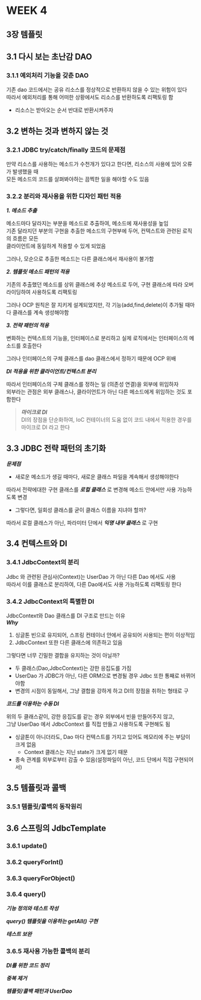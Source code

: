 # WEEK 4

## 3장 템플릿

## 3.1 다시 보는 초난감 DAO

### 3.1.1 예외처리 기능을 갖춘 DAO

기존 dao 코드에서는 공유 리소스를 정상적으로 반환하지 않을 수 있는 위험이 있다      
따라서 예외처리를 통해 어떠한 상황에서도 리소스를 반환하도록 리팩토링 함

- 리소스는 받아오는 순서 반대로 반환시켜주자

## 3.2 변하는 것과 변하지 않는 것

### 3.2.1 JDBC try/catch/finally 코드의 문제점

만약 리소스를 사용하는 메소드가 수천개가 있다고 한다면, 리소스의 사용에 있어 오류가 발생했을 때      
모든 메소드의 코드를 살펴봐야하는 끔찍한 일을 해야할 수도 있음

### 3.2.2 분리와 재사용을 위한 디자인 패턴 적용

**_1. 메소드 추출_**

메소드마다 달라지는 부분을 메소드로 추출하여, 메소드에 재사용성을 높임     
기존 달라지던 부분의 구현을 추출한 메소드의 구현부에 두어, 컨텍스트와 관련된 로직의 흐름은 모든  
클라이언트에 동일하게 적용할 수 있게 되었음

그러나, 모순으로 추출한 메소드는 다른 클래스에서 재사용이 불가함

**_2. 템플릿 메소드 패턴의 적용_**

기존의 추출했던 메소드를 상위 클래스에 추상 메소드로 두어, 구현 클래스에 따라 오버라이딩하여 사용하도록 리팩토링     

그러나 OCP 원칙은 잘 지키게 설계되었지만, 각 기능(add,find,delete)이 추가될 때마다 클래스를 계속 생성해야함

**_3. 전략 패턴의 적용_**

변화하는 컨텍스트의 기능을, 인터페이스로 분리하고 실제 로직에서는 인터페이스의 메소드를 호출한다   

그러나 인터페이스의 구체 클래스를 dao 클래스에서 정하기 때문에 OCP 위배

**_DI 적용을 위한 클라이언트/컨텍스트 분리_**

따라서 인터페이스의 구체 클래스를 정하는 일 (의존성 연결)을 외부에 위임하자        
외부라는 관점은 외부 클래스나, 클라이언트가 아닌 다른 메소드에게 위임하는 것도 포함한다       
> **_마이크로 DI_**     
> DI의 장점을 단순화하여, IoC 컨테이너의 도움 없이 코드 내에서 적용한 경우를 마이크로 DI 라고 한다

## 3.3 JDBC 전략 패턴의 초기화
**_문제점_**
- 새로운 메소드가 생길 때마다, 새로운 클래스 파일을 계속해서 생성해야한다

따라서 전략에대한 구현 클래스를 **_로컬 클래스_** 로 변경해 메소드 안에서만 사용 가능하도록 변경  
- 그렇다면, 일회성 클래스를 굳이 클래스 이름을 지녀야 할까? 

따라서 로컬 클래스가 아닌, 파라미터 단에서 **_익명 내부 클래스_** 로 구현

## 3.4 컨텍스트와 DI

### 3.4.1 JdbcContext의 분리

Jdbc 와 관련된 관심사(Context)는 UserDao 가 아닌 다른 Dao 에서도 사용  
따라서 이를 클래스로 분리하여, 다른 Dao에서도 사용 가능하도록 리팩토링 한다  


### 3.4.2 JdbcContext의 특별한 DI

JdbcContext와 Dao 클래스를 DI 구조로 만드는 이유     
**_Why_**
1. 싱글톤 빈으로 유지되어, 스프링 컨테이너 안에서 공유되어 사용되는 편이 이상적임
2. JdbcContext 또한 다른 클래스에 의존하고 있음

그렇다면 너무 긴밀한 결합을 유지하는 것이 아닐까?
- 두 클래스(Dao,JdbcContext)는 강한 응집도를 가짐
- UserDao 가 JDBC가 아닌, 다른 ORM으로 변경될 경우 Jdbc 또한 통째로 바뀌어야함
- 변경의 시점이 동일해서, 그냥 결합을 강하게 하고 DI의 장점을 취하는 형태로 구

**_코드를 이용하는 수동 DI_**

위의 두 클래스같이, 강한 응집도를 같는 경우 외부에서 빈을 만들어주지 않고,  
그냥 UserDao 에서 JdbcContext 를 직접 만들고 사용하도록 구현해도 됨
- 싱글톤이 아니더라도, Dao 마다 컨텍스트를 가지고 있어도 메모리에 주는 부담이 크게 없음
  - Context 클래스는 지닌 state가 크게 없기 때문
- 종속 관계를 외부로부터 감출 수 있음(설정파일이 아닌, 코드 단에서 직접 구현되어서)

## 3.5 템플릿과 콜백

### 3.5.1 템플릿/콜백의 동작원리



## 3.6 스프링의 JdbcTemplate

### 3.6.1 update()

### 3.6.2 queryForInt()

### 3.6.3 queryForObject()

### 3.6.4 query()

**_기능 정의와 테스트 작성_**

**_query() 템플릿을 이용하는 getAll() 구현_**

**_테스트 보완_**

### 3.6.5 재사용 가능한 콜백의 분리

**_DI를 위한 코드 정리_**

**_중복 제거_**

**_템플릿/콜백 패턴과 UserDao_**